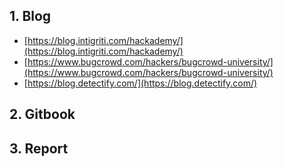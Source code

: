 ## 1. Blog 
- [https://blog.intigriti.com/hackademy/](https://blog.intigriti.com/hackademy/)
- [https://www.bugcrowd.com/hackers/bugcrowd-university/](https://www.bugcrowd.com/hackers/bugcrowd-university/)
- [https://blog.detectify.com/](https://blog.detectify.com/)


## 2. Gitbook



## 3. Report
